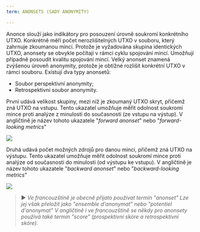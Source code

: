 ```yaml
---
term: ANONSETS (SADY ANONYMITY)

---
```

Anonce slouží jako indikátory pro posouzení úrovně soukromí konkrétního UTXO. Konkrétně měří počet nerozlišitelných UTXO v souboru, který zahrnuje zkoumanou minci. Protože je vyžadována skupina identických UTXO, anonsety se obvykle počítají v rámci cyklu spojování mincí. Umožňují případně posoudit kvalitu spojování mincí. Velký anonset znamená zvýšenou úroveň anonymity, protože je obtížné rozlišit konkrétní UTXO v rámci souboru. Existují dva typy anonsetů:


- Soubor perspektivní anonymity;
- Retrospektivní soubor anonymity.

První udává velikost skupiny, mezi níž je zkoumaný UTXO skryt, přičemž zná UTXO na vstupu. Tento ukazatel umožňuje měřit odolnost soukromí mince proti analýze z minulosti do současnosti (ze vstupu na výstup). V angličtině je název tohoto ukazatele "*forward anonset*" nebo "*forward-looking metrics*"

![](../../dictionnaire/assets/39.webp)

Druhá udává počet možných zdrojů pro danou minci, přičemž zná UTXO na výstupu. Tento ukazatel umožňuje měřit odolnost soukromí mince proti analýze od současnosti do minulosti (od výstupu ke vstupu). V angličtině je název tohoto ukazatele "*backward anonset*" nebo "*backward-looking metrics*"

![](../../dictionnaire/assets/40.webp)

> ► *Ve francouzštině je obecně přijato používat termín "anonset" Lze jej však přeložit jako "ensemble d'anonymat" nebo "potentiel d'anonymat" V angličtině i ve francouzštině se někdy pro anonsety používá také termín "score" (prospektivní skóre a retrospektivní skóre).*
